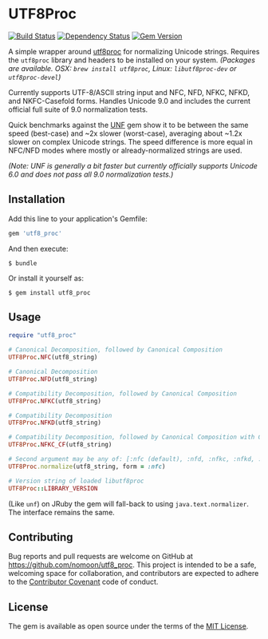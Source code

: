 # UTF8Proc

[![Build Status](https://travis-ci.org/nomoon/utf8_proc.svg?branch=master)](https://travis-ci.org/nomoon/utf8_proc)
[![Dependency Status](https://gemnasium.com/badges/github.com/nomoon/utf8_proc.svg)](https://gemnasium.com/github.com/nomoon/utf8_proc)
[![Gem Version](https://badge.fury.io/rb/utf8_proc.svg)](https://badge.fury.io/rb/utf8_proc)

A simple wrapper around [utf8proc](https://github.com/JuliaLang/utf8proc) for normalizing Unicode strings. Requires the `utf8proc` library and headers to be installed on your system. *(Packages are available. OSX: `brew install utf8proc`, Linux: `libutf8proc-dev` or `utf8proc-devel`)*

Currently supports UTF-8/ASCII string input and NFC, NFD, NFKC, NFKD, and NKFC-Casefold forms. Handles Unicode 9.0 and includes the current official full suite of 9.0 normalization tests.

Quick benchmarks against the [UNF](https://github.com/knu/ruby-unf) gem show it to be between the same speed (best-case) and ~2x slower (worst-case), averaging about ~1.2x slower on complex Unicode strings. The speed difference is more equal in NFC/NFD modes where mostly or already-normalized strings are used.

*(Note: UNF is generally a bit faster but currently officially supports Unicode 6.0 and does not pass all 9.0 normalization tests.)*

## Installation

Add this line to your application's Gemfile:

```ruby
gem 'utf8_proc'
```

And then execute:

    $ bundle

Or install it yourself as:

    $ gem install utf8_proc

## Usage

```ruby
require "utf8_proc"

# Canonical Decomposition, followed by Canonical Composition
UTF8Proc.NFC(utf8_string)

# Canonical Decomposition
UTF8Proc.NFD(utf8_string)

# Compatibility Decomposition, followed by Canonical Composition
UTF8Proc.NFKC(utf8_string)

# Compatibility Decomposition
UTF8Proc.NFKD(utf8_string)

# Compatibility Decomposition, followed by Canonical Composition with Case-folding
UTF8Proc.NFKC_CF(utf8_string)

# Second argument may be any of: [:nfc (default), :nfd, :nfkc, :nfkd, :nfkc_cf]
UTF8Proc.normalize(utf8_string, form = :nfc)

# Version string of loaded libutf8proc
UTF8Proc::LIBRARY_VERSION
```

(Like `unf`) on JRuby the gem will fall-back to using `java.text.normalizer`. The interface remains the same.

## Contributing

Bug reports and pull requests are welcome on GitHub at https://github.com/nomoon/utf8_proc. This project is intended to be a safe, welcoming space for collaboration, and contributors are expected to adhere to the [Contributor Covenant](http://contributor-covenant.org) code of conduct.


## License

The gem is available as open source under the terms of the [MIT License](http://opensource.org/licenses/MIT).
